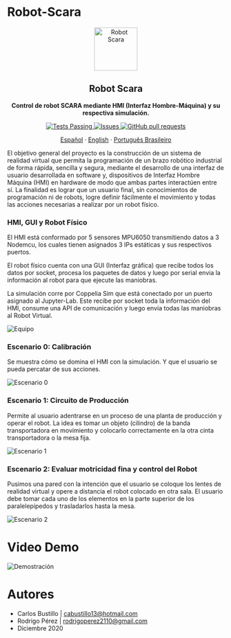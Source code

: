 # Robot-Scara

<p align="center">
 <img width="100px" src="https://github.com/cabustillo13/Robot-Scara/blob/main/Recursos/robot.svg" align="center" alt="Robot Scara" />
 <h2 align="center">Robot Scara</h2>
 <p align="center"><b>Control de robot SCARA mediante HMI (Interfaz Hombre-Máquina) y su respectiva simulación.</b></p>

</p>
  <p align="center">
    <a href="https://github.com/cabustillo13/Robot-Scara/actions/new">
      <img alt="Tests Passing" src="https://github.com/anuraghazra/github-readme-stats/workflows/Test/badge.svg" />
    </a>
        <a href="https://github.com/cabustillo13/Robot-Scara/issues">
      <img alt="Issues" src="https://img.shields.io/github/issues/cabustillo13/Robot-Scara?color=0088ff" />
    </a>
    <a href="https://github.com/cabustillo13/Robot-Scara/pulls">
      <img alt="GitHub pull requests" src="https://img.shields.io/github/issues-pr/cabustillo13/Robot-Scara?color=0088ff" />
    </a>
    <br />
    <p align="center">
    <a href="https://github.com/cabustillo13/Robot-Scara/blob/master/README.md">Español</a>
    ·
    <a href="https://github.com/cabustillo13/Robot-Scara/blob/main/Traducciones/English.md">English</a>
    ·
    <a href="https://github.com/cabustillo13/Robot-Scara/blob/main/Traducciones/Portugu%C3%AAs%20Brasileiro.md">Português Brasileiro</a>
  </p>
</p>

El objetivo general del proyecto es la construcción de un sistema de realidad virtual que permita la programación de un brazo robótico industrial de forma rápida, sencilla y segura, mediante el desarrollo de una interfaz de usuario desarrollada en software y, dispositivos de Interfaz Hombre Máquina (HMI) en hardware de modo que ambas partes interactúen entre sí. La finalidad es lograr que un usuario final, sin conocimientos de programación ni de robots, logre definir fácilmente el movimiento y todas las acciones necesarias a realizar por un robot físico.

### HMI, GUI y Robot Físico

El HMI está conformado por 5 sensores MPU6050 transmitiendo datos a 3 Nodemcu, los cuales tienen asignados 3 IPs estáticas y sus respectivos puertos.

El robot físico cuenta con una GUI (Interfaz gráfica) que recibe todos los datos por socket, procesa los paquetes de datos y luego por serial envia la información al robot para que ejecute las maniobras.

La simulación corre por Coppelia Sim que está conectado por un puerto asignado al Jupyter-Lab. Este recibe por socket toda la información del HMI, consume una API de comunicación y luego envia todas las maniobras al Robot Virtual.

![Equipo](https://github.com/cabustillo13/Robot-Scara/blob/main/Recursos/equipo.png)


### Escenario 0: Calibración 

Se muestra cómo se domina el HMI con la simulación. Y que el usuario se pueda percatar de sus acciones.

![Escenario 0](https://github.com/cabustillo13/Robot-Scara/blob/main/Recursos/escenario0.png)


### Escenario 1: Circuito de Producción

Permite al usuario adentrarse en un proceso de una planta de producción y operar el robot. La idea es tomar un objeto (cilindro) de la banda transportadora en movimiento y colocarlo correctamente en la otra cinta transportadora o la mesa fija. 

![Escenario 1](https://github.com/cabustillo13/Robot-Scara/blob/main/Recursos/escenario1.png)

### Escenario 2: Evaluar motricidad fina y control del Robot

Pusimos una pared con la intención que el usuario se coloque los lentes de realidad virtual y opere a distancia el robot colocado en otra sala. El usuario debe tomar cada uno de los elementos en la parte superior de los paralelepipedos y trasladarlos hasta la mesa.

![Escenario 2](https://github.com/cabustillo13/Robot-Scara/blob/main/Recursos/escenario2.png)

# Video Demo

![Demostración](https://github.com/cabustillo13/Robot-Scara/blob/main/Recursos/videoDemo.gif)

# Autores

- Carlos Bustillo   | cabustillo13@hotmail.com
- Rodrigo Pérez     | rodrigoperez2110@gmail.com
- Diciembre 2020
